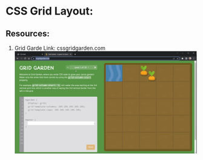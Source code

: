 # CSS Grid Layout:


## Resources:
1. Grid Garde
Link: cssgridgarden.com
![css grid garden](image.png)
